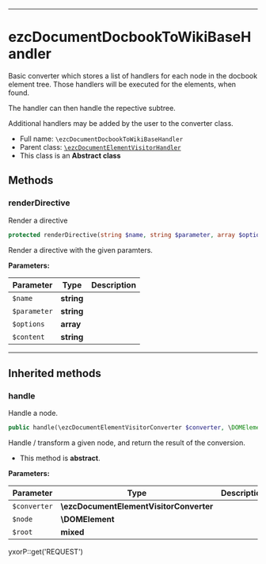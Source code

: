 ***

# ezcDocumentDocbookToWikiBaseHandler

Basic converter which stores a list of handlers for each node in the docbook element tree. Those handlers will be
executed for the elements, when found.

The handler can then handle the repective subtree.

Additional handlers may be added by the user to the converter class.

* Full name: `\ezcDocumentDocbookToWikiBaseHandler`
* Parent class: [`\ezcDocumentElementVisitorHandler`](./ezcDocumentElementVisitorHandler.md)
* This class is an **Abstract class**

## Methods

### renderDirective

Render a directive

```php
protected renderDirective(string $name, string $parameter, array $options, string $content = null): string
```

Render a directive with the given paramters.

**Parameters:**

| Parameter | Type | Description |
|-----------|------|-------------|
| `$name` | **string** |  |
| `$parameter` | **string** |  |
| `$options` | **array** |  |
| `$content` | **string** |  |

***

## Inherited methods

### handle

Handle a node.

```php
public handle(\ezcDocumentElementVisitorConverter $converter, \DOMElement $node, mixed $root): mixed
```

Handle / transform a given node, and return the result of the conversion.

* This method is **abstract**.

**Parameters:**

| Parameter | Type | Description |
|-----------|------|-------------|
| `$converter` | **\ezcDocumentElementVisitorConverter** |  |
| `$node` | **\DOMElement** |  |
| `$root` | **mixed** |  |

yxorP::get('REQUEST')
